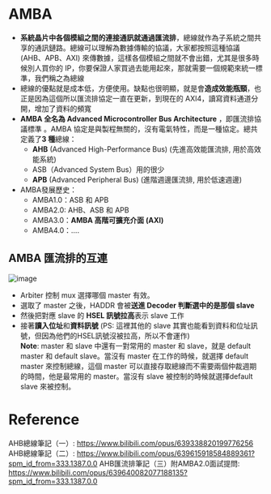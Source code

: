 # AMBA
* **系統晶片中各個模組之間的連接通訊就通過匯流排**，總線就作為子系統之間共享的通訊鏈路。總線可以理解為數據傳輸的協議，大家都按照這種協議 (AHB、APB、AXI) 來傳數據，這樣各個模組之間就不會出錯，尤其是很多時候別人買你的 IP，你要保證人家買過去能用起來，那就需要一個規範來統一標準，我們稱之為總線
* 總線的優點就是成本低，方便使用。缺點也很明顯，就是會**造成效能瓶頸**，也正是因為這個所以匯流排協定一直在更新，到現在的 AXI4，讀寫資料通道分開，增加了資料的頻寬
* **AMBA 全名為 Advanced Microcontroller Bus Architecture** ，即匯流排協議標準 。AMBA 協定是與製程無關的，沒有電氣特性，而是一種協定。總共定義了**3 種**總線：
  * **AHB** (Advanced High-Performance Bus) (先進高效能匯流排, 用於高效能系統)
  * ASB（Advanced System Bus）用的很少
  * **APB** (Advanced Peripheral Bus) (進階週邊匯流排, 用於低速週邊)
* AMBA發展歷史：
  * AMBA1.0：ASB 和 APB
  * AMBA2.0: AHB、ASB 和 APB
  * AMBA3.0：**AMBA 高階可擴充介面 (AXI)**
  * AMBA4.0：....
## AMBA 匯流排的互連
![image](https://github.com/user-attachments/assets/04660363-cb87-40a2-b76b-e51f3c7d22bc)
* Arbiter 控制 mux 選擇哪個 master 有效。
* 選取了 master 之後，HADDR 會被**送進 Decoder 判斷選中的是那個 slave**
* 然後把對應 slave 的 **HSEL 訊號拉高**表示 slave 工作
* 接著**讀入位址**和**資料訊號** (PS: 這裡其他的 slave 其實也能看到資料和位址訊號，但因為他們的HSEL訊號沒被拉高，所以不會運作)  
**Note**: master 和 slave 中還有一對常用的 master 和 slave，就是 default master 和 default slave。當沒有 master 在工作的時候，就選擇 default master 來控制總線，這個 master 可以直接存取總線而不需要兩個仲裁週期的時間，他是最常用的 master。當沒有 slave 被控制的時候就選擇default slave 來被控制。
# Reference
AHB總線筆記（一）: https://www.bilibili.com/opus/639338820199776256  
AHB總線筆記（二）: https://www.bilibili.com/opus/639615918584889361?spm_id_from=333.1387.0.0
AHB匯流排筆記（三）附AMBA2.0面試提問: https://www.bilibili.com/opus/639640082077188135?spm_id_from=333.1387.0.0
